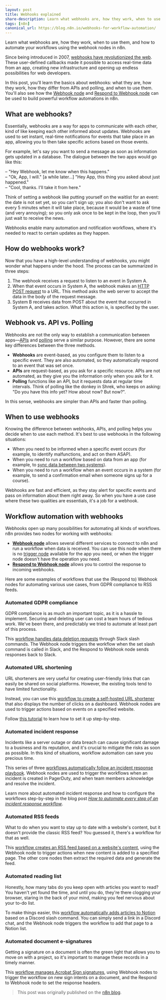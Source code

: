 ```yaml
---
layout: post
title: Webhooks explained
share-description: Learn what webhooks are, how they work, when to use them, and how to automate your workflows using the webhook nodes in n8n.
tags: [n8n]
canonical_url: https://blog.n8n.io/webhooks-for-workflow-automation/
---
```


Learn what webhooks are, how they work, when to use them, and how to automate your workflows using the webhook nodes in n8n.

<!--truncate-->

Since being introduced in 2007, [webhooks have revolutionized the web](https://web.archive.org/web/20180630220036/http://progrium.com/blog/2007/05/03/web-hooks-to-revolutionize-the-web/). These user-defined callbacks made it possible to access real-time data from an app, creating new infrastructure and opening up endless possibilities for web developers.

In this post, you'll learn the basics about webhooks: what they are, how they work, how they differ from APIs and polling, and when to use them. You'll also see how the [Webhook node](https://docs.n8n.io/integrations/core-nodes/n8n-nodes-base.webhook/) and [Respond to Webhook node](https://docs.n8n.io/integrations/core-nodes/n8n-nodes-base.respondtowebhook/) can be used to build powerful workflow automations in n8n.


## What are webhooks?

Essentially, webhooks are a way for apps to communicate with each other, kind of like keeping each other informed about updates. Webhooks are used to set instant, real-time notifications for events that take place in an app, allowing you to then take specific actions based on those events.

For example, let's say you want to send a message as soon as information gets updated in a database. The dialogue between the two apps would go like this:

– "Hey Webhook, let me know when this happens."  
– "Ok, App, I will." [a while later...] "Hey App, this thing you asked about just happened."  
– "Cool, thanks. I'll take it from here."

Think of setting a webhook like putting yourself on the waitlist for an event: the date is not set yet, so you can't sign up; you also don't want to ask every 5 minutes when it will take place, because it would be a waste of time (and very annoying); so you only ask once to be kept in the loop, then you'll just wait to receive the news.

Webhooks enable many automation and notification workflows, where it's needed to react to certain updates as they happen.

## How do webhooks work?

Now that you have a high-level understanding of webhooks, you might wonder what happens under the hood. The process can be summarized in three steps:

1. The webhook receives a request to listen to an event in System A.
2. When that event occurs in System A, the webhook makes an [HTTP POST request](https://developer.mozilla.org/en-US/docs/Web/HTTP/Methods/POST) to a URL. This method asks the web server to accept the data in the body of the request message.
3. System B receives data from POST about the event that occurred in System A, and takes action. What this action is, is specified by the user.

## Webhook vs. API vs. Polling

Webhooks are not the only way to establish a communication between apps––[APIs](https://n8n.io/blog/what-are-apis-how-to-use-them-with-no-code/) and [polling](https://n8n.io/blog/creating-triggers-for-n8n-workflows-using-polling/) serve a similar purpose. However, there are some key differences between the three methods.

- **Webhooks** are event-based, as you configure them to listen to a specific event. They are also automated, so they automatically respond to an event that was set once.
- **APIs** are request-based, as you ask for a specific resource. APIs are not automated, as they give you the information only when you ask for it.
- **Polling** functions like an API, but it requests data at regular time intervals. Think of polling like the donkey in Shrek, who keeps on asking: "Do you have this info yet? How about now? But now?".

In this sense, webhooks are simpler than APIs and faster than polling.

## When to use webhooks

Knowing the difference between webhooks, APIs, and polling helps you decide when to use each method. It's best to use webhooks in the following situations:

- When you need to be informed when a specific event occurs (for example, to identify malfunctions, and act on them ASAP).
- When you need to run a workflow based on data from an app (for example, to [sync data between two systems](https://n8n.io/blog/how-to-sync-data-between-two-systems/)).
- When you need to run a workflow when an event occurs in a system (for example, to send a confirmation email when someone signs up for a course).

Webhooks are fast and efficient, as they stay alert for specific events and pass on information about them right away. So when you have a use case where these two qualities are essentials, it's a job for a webhook.

## Workflow automation with webhooks

Webhooks open up many possibilities for automating all kinds of workflows. n8n provides two nodes for working with webhooks:

- [**Webhook node**](https://docs.n8n.io/integrations/core-nodes/n8n-nodes-base.webhook/) allows several different services to connect to n8n and run a workflow when data is received. You can use this node when there is no [trigger node](https://docs.n8n.io/integrations/trigger-nodes/) available for the app you need, or when the trigger node doesn't have the operation you need.
- [**Respond to Webhook node**](https://docs.n8n.io/integrations/core-nodes/n8n-nodes-base.respondtowebhook/) allows you to control the response to incoming webhooks.

Here are some examples of workflows that use the (Respond to) Webhook nodes for automating various use cases, from GDPR compliance to RSS feeds.

### Automated GDPR compliance

GDPR compliance is as much an important topic, as it is a hassle to implement. Securing and deleting user can cost a team hours of tedious work. We've been there, and predictably we tried to automate at least part of this process.

This [workflow handles data deletion requests](https://n8n.io/workflows/1455) through Slack slash commands. The Webhook node triggers the workflow when the set slash command is called in Slack, and the Respond to Webhook node sends responses back to Slack.

### Automated URL shortening

URL shorteners are very useful for creating user-friendly links that can easily be shared on social platforms. However, the existing tools tend to have limited functionality.

Instead, you can use this [workflow to create a self-hosted URL shortener](https://n8n.io/workflows/1093) that also displays the number of clicks on a dashboard. Webhook nodes are used to trigger actions based on events on a specified website.

Follow [this tutorial](https://n8n.io/blog/how-to-build-a-low-code-self-hosted-url-shortener/) to learn how to set it up step-by-step.

### Automated incident response

Incidents like a server outage or data breach can cause significant damage to a business and its reputation, and it's crucial to mitigate the risks as soon as possible. In this kind of situations, workflow automation can save you precious time.

This series of three [workflows automatically follow an incident response playbook](https://n8n.io/workflows/353). Webhook nodes are used to trigger the workflows when an incident is created in PagerDuty, and when team members acknowledge and resolve the incident.

Learn more about automated incident response and how to configure the workflows step-by-step in the blog post [*How to automate every step of an incident response workflow*](https://n8n.io/blog/automated-incident-response-workflow/).

### Automated RSS feeds

What to do when you want to stay up to date with a website's content, but it doesn't provide the classic RSS feed? You guessed it, there's a workflow for that as well.

This [workflow creates an RSS feed based on a website's content](https://n8n.io/workflows/1418), using the Webhook node to trigger actions when new content is added to a specified page. The other core nodes then extract the required data and generate the feed.

### Automated reading list

Honestly, how many tabs do you keep open with articles you want to read? You haven't yet found the time, and until you do, they're there clogging your browser, staring in the back of your mind, making you feel nervous about your to-do list.

To make things easier, this [workflow automatically adds articles to Notion](https://n8n.io/workflows/1110) based on a Discord slash command. You can simply send a link in a Discord chat, and the Webhook node triggers the workflow to add that page to a Notion list.

### Automated document e-signatures

Getting a signature on a document is often the green light that allows you to move on with a project, so it's important to manage these records in a timely manner.

This [workflow manages Acrobat Sign signatures](https://n8n.io/workflows/1588), using Webhook nodes to trigger the workflow on new sign intents on a document, and the Respond to Webhook node to set the response headers.

> This post was originally published on the [n8n blog](https://blog.n8n.io/webhooks-for-workflow-automation/).